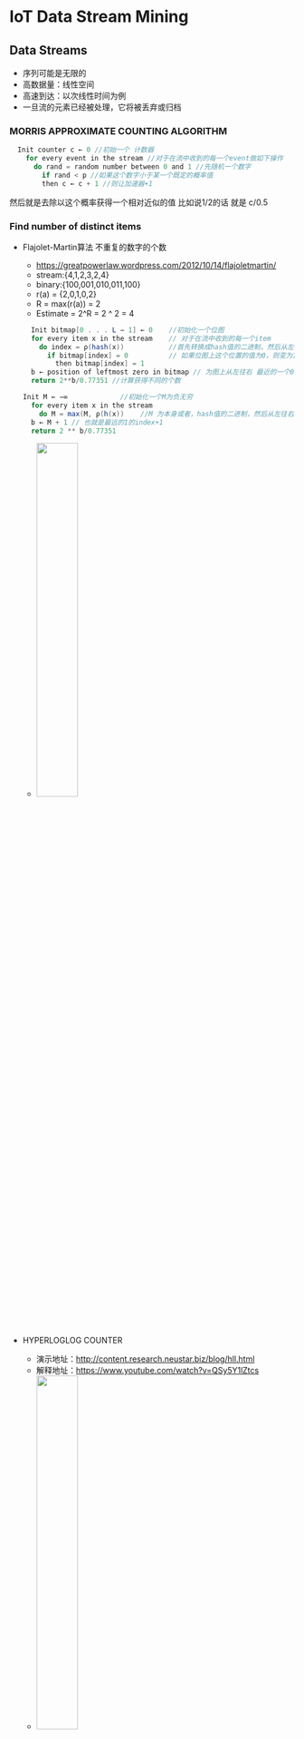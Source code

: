 <style>
img{
    width: 40%;
}
</style>
# IoT Data Stream Mining
## Data Streams
 - 序列可能是无限的
 - 高数据量：线性空间
 - 高速到达：以次线性时间为例
 - 一旦流的元素已经被处理，它将被丢弃或归档

### MORRIS APPROXIMATE COUNTING ALGORITHM
  ```java
    Init counter c ← 0 //初始一个 计数器
      for every event in the stream //对于在流中收到的每一个event做如下操作
        do rand = random number between 0 and 1 //先随机一个数字
          if rand < p //如果这个数字小于某一个既定的概率值
          then c ← c + 1 //则让加速器+1
  ```
  然后就是去除以这个概率获得一个相对近似的值 比如说1/2的话 就是 c/0.5

### Find number of distinct items
  - Flajolet-Martin算法 不重复的数字的个数
    - https://greatpowerlaw.wordpress.com/2012/10/14/flajoletmartin/
    - stream:{4,1,2,3,2,4}
    - binary:{100,001,010,011,100}
    - r(a) = {2,0,1,0,2}
    - R = max(r(a)) = 2
    - Estimate = 2^R = 2 ^ 2 = 4
    ```java
      Init bitmap[0 . . . L − 1] ← 0    //初始化一个位图
      for every item x in the stream    // 对于在流中收到的每一个item
        do index = ρ(hash(x))           //首先转换成hash值的二进制，然后从左往右找出最近的一个1的位置
          if bitmap[index] = 0          // 如果位图上这个位置的值为0，则变为1
            then bitmap[index] = 1
      b ← position of leftmost zero in bitmap // 为图上从左往右 最近的一个0的位置
      return 2**b/0.77351 //计算获得不同的个数
    ```
    ```java
    Init M ← −∞             //初始化一个M为负无穷
      for every item x in the stream
        do M = max(M, ρ(h(x))    //M 为本身或者，hash值的二进制，然后从左往右找出最近的一个1的位置
      b ← M + 1 // 也就是最远的1的index+1
      return 2 ** b/0.77351
    ```
    - ![](./01.png)

  - HYPERLOGLOG COUNTER
    - 演示地址：http://content.research.neustar.biz/blog/hll.html
    - 解释地址：https://www.youtube.com/watch?v=QSy5Y1lZtcs
    - ![](02.png)
    - HLL和LL的区别在于最后的return的公司不一样
    - 首先我们初始化一个size为b的list，这个b为我们设置的值（调参）
    - 然后 定位到010 (2)这个index, 然后去寻找011000111中左往右最近的一个1，这里为2
    - 看下M[index]中的值，如果比这个小，就更新为这个

### Find most frequent items
  - MAJORITY 最多出现的一个item
    ```java
      Init counter c ← 0    // 初始化一个int
        for every item s in the stream
          do if counter is zero //如果c为0
              then pick up the item //就选择这个item
          do if item is the same // 如果相同
              then increment counter //+1
              else decrement counter //-1
    ```
    - 最后出现的这额能是最多的，因为如果他出现的次数最多，他肯定可以覆盖别的
    - 1,2,2,3,3,3,1 =>
    - 1,0,1,0,1,2,0

  - FREQUENT
    ```java
    for every item i in the stream
      do if item i is not monitored // top 10 监视区域
        do if < k items monitored //如果监视区域未满，且不在里面，则放进去并+1
          then add a new item with count 1
          else if an item z whose count is zero exists //如果满了，则看谁的count为0，如果为0则删除
            then replace this item z by the new one //并将其替换为新的一个item
            else decrement all counters by one //否则都+1
      else // 这个item已经在监视区域里面了
        increase its counter by one //全-1
    ```

  - LOSSYCOUNTING这个不太懂
    - ![](03.png)

  - SPACE SAVING
    ```java
    for every item i in the stream
      do if item i is not monitored // top 10 监视区域
        do if < k items monitored //如果监视区域未满，且不在里面，则放进去并+1
          then add a new item with count 1
          else replace the item with lower counter //否则将最低的counter对应的item替换掉
            increase its counter by one //并counter++
        else ✄ item i is monitored //如果他在监视区域里面
          increase its counter by one //就对其++
    ```

    - CM-Sketch
      - computes frequency data adding and removing real values

      - RESERVOIR SAMPLING
        1. 申请一个长度为k的数组reservoir保存抽样。
        2. 保存首先接收到的k个元素
        3. 当接收到第i个新元素t时，以k/i的概率随机替换reservoir中的元素(即生成[1,i]间随机数j，若j<=k，则以t替换reservoir[j])

      ```java
        for every item i in the first k items of the stream //将stream的前k个储存到池里
          do store item i in the reservoir
        n = k //令N = K
        for every item i in the stream after the first k items of the stream //K之后的
          do select a random number r between 1 and n //从1-n中随机数
            if r < k //如果随机数比设置的k要小
              then replace item r in the reservoir with item i //然后replace[r]=item_i
            n = n + 1 //n++
      ```

### Mean and Variance 均值与方差
  - Given a stream x1, x2, . . . , xn
  - ![](04.png)
  ---
  - ![](05.png)
    - q是什么意思？？？？

### Data Stream Sliding Window 数据流滑动窗口
  - 10110001111 0101011 => 101100011110 1010111 => 1011000111101 0101110
  - We can maintain simple statistics over sliding windows, using![](06.png)space
    - N is the length of the sliding window
    -  is the accuracy parameter
  - Exponential Histograms
    - https://books.google.fr/books?id=uwiwHFLbbDAC&pg=PA62&lpg=PA62&dq=%3C+content+of+the+last+bucket+W/M&source=bl&ots=9RDl6yAirn&sig=YmNyb88-uG1ewUo6tHICCcS6fdc&hl=en&sa=X&ved=0ahUKEwiIx9i2qorZAhXkDMAKHRxuBdcQ6AEIKTAA#v=onepage&q&f=false
    - ![](07.png)
    - ![](08.png)

---

## Concept Drift
  - 概念漂移意味着模型尝试预测的目标变量的统计特性随着时间的推移以不可预知的方式发生变化。 这会导致因为随着时间的推移，预测变得不准确的问题。
  - 在商品销售应用中，概念漂移的一个原因可能是季节性，这意味着购物行为季节性变化。 例如，冬季假期的销售额可能比夏季高
  - ![](09.png) 普通预测器进行预测
  - ![](10.png) 检测到变化时预警
  - ![](11.png) 应该是去操作内存  内存交互？

### Concept Drift Evaluation
  - change detector 是用来检测真实的变化并且避免错误的预警的一种折中的设计
  所以我们需要满足几个条件：
    - 高准确率
    - 低平均检测时间，
    - 低假阳率（医学上：误判断其有病的概率 详细：http://blog.csdn.net/luo123n/article/details/48573397）
    - 低missed检测率
    - 低空间开销与时间花费
    - 要有理论做支撑
    - 不需要参数设置
    - CUSUM
      - ![](12.png) v和h是超参数
    - Page Hinckley 这个不太明白
      - ![](13.png)
    - Geometric Moving Average
      - ![](14.png)这里面的λ是遗忘变量，被用作给上一个数据多或少权值
    - statistical test
      - ![](15.png)
  - ![](16.png) with 6 sigma
  - ![](17.png)
  - ADWIN: Adaptive Data Stream Sliding Window
    - ![](18.png)
    - 我们可以通过滑动窗口保持简单的统计,Using ![](19.png), N 是滑窗的长度 另一个是准确度参数
    - 后面是算法和一些理论，<b>没太明白，但是应该挺重要的！！！！！！！！！！！！！</b>
  - 对比三种change detector
    - 相似性是都是有阈值，超过阈值的情况报警，而且都是用到了当前g的前一个来计算新的gt 
    - 不同是 cusum 是无记忆性  但是无记忆性体现在什么地方呢 是说 我总是取max所以我不记得前面的了么 ，所以这样的话 min page 那个也应该是无记忆性的 geo那个是有记忆性的 因为他貌似是在迭代运算 算到最后都需要第一个g
---

## Evaluation
  - ![](20.png)
    1. 一次处理一个例子，只检查一次（最多）
    2. 使用有限的内存
    3. 在有限的时间中工作
    4. 随时准备好预测

### Evaluation Framework
  1. Error estimation: Hold-out or Prequential 误差估计
  2. Evaluation performance measures: Accuracy or κ-statistic 评估绩效评估
  3. Statistical significance validation: MacNemar or Nemenyi test 统计显着性验证

#### Error Estimation
  - Holdout Evaluation
    - 有可用于测试的数据
      1. 保留一个独立的测试集
      2. 将当前的决策模型定期应用于测试集
      3. 保留下来的估计损失是一个无偏估计量
    - 没有可用于测试的数据 Prequential or Interleaved-Test-Then-Train
      1. 从一系列例子中计算出一个模型的误差。
      2. 对于流中的每个item，实际模型都会进行预测，然后使用它来更新模型。

    - Hold-out is more accurate, but needs data for testing
      - 所以我们用prequential 去接近Hold-out
      - 使用滑动窗口或衰落因子估计精度

#### Evaluation performance measures
  - ![](21.png)
  - ![](22.png)

#### Performance Measures with Unbalanced Classes
  - Kappa
    - ![](23.png)
    - p0 classifier’s prequential accuracy (75+10)/100=0.85
    - pc 分类器做出正确预测的概率 (82*83+18*17)/100/100=0.7112
    - k = 0.85-0.7112/1-0.7112=48%
  - McNemar test
    - ![](24.png)
    - M = |a − b − 1| ** 2 /(a + b)
    - 在X^2分布下(卡布分布) confidence 置信度在0.99的时候，如果M> 6.635，则拒绝零假设（性能相等）
  - Nemenyi test
    - 没太明白
  - Cost Evaluation Example
    - ![](25.png)
    - ![](26.png)

---

## Ensemble Methods
### Bagging
  - 现在我有4个数据：A,B,C,D
  - Classifier 1 使用的是B,A,C,B => A(1) B(2) C(1) D(0)
  - Classifier 2 使用的是D,B,A,D => A(1) B(1) C(0) D(2)
  - Classifier 3: B, A, C, B
  - Classifier 4: B, C, B, B
  - Classifier 5: D, C, A, C
  - Bagging 就是构建一些列基本models，用通过替换抽取随机样本的方式创建boostrap样本
  - 每个基本模型的训练集包含每个原始训练样例K次，其中P（K = k）遵循二项分布。(二项分布就是重复n次独立的伯努利试验。在每次试验中只有两种可能的结果，而且两种结果发生与否互相对立，并且相互独立，与其它各次试验结果无关，事件发生与否的概率在每一次独立试验中都保持不变) 当二项分布的n很大而p很小时，泊松分布可作为二项分布的近似，其中λ为np。通常当n≧20,p≦0.05时，就可以用泊松公式近似得计算
  - Oza and Russell
    - ![](27.png)
  - Hoeffding Option Tree
    - 包含附加选项节点的常规Hoeffding树允许应用多个测试，从而将多个Hoeffding树作为单独的路径。
  - Random Forests
    1. 输入训练集通过替换采样获得 (bagging)
    2. 树的节点只能使用固定数量的随机属性进行拆分
    3. 没有进行剪枝

#### Accuracy Weighted Ensemble (后期补充解释，并给出例子)
  - Process chunks of instances of size W
  - Builds a new classifier for each chunk
  - Removes old classifier
  - Weight each classifier using error
  - ![](28.png)

#### ADWIN Bagging (后期补充解释，并给出例子)
  - 懂了adwin再说

#### Leveraging Bagging for Evolving Data Streams 利用bagging进化数据流 (后期补充解释，并给出例子)
  - Leveraging Bagging
    - Using Poisson(λ) 泊松分布的参数λ是单位时间(或单位面积)内随机事件的平均发生率
    - ![](29.png)
  - Leveraging Bagging MC
    - Using Poisson(λ) and Random Output Codes
  - Fast Leveraging Bagging ME
    - if an instance is misclassified: weight = 1
    - if not: weight = eT /(1 − eT ),
  - Empirical evaluation 实证评估
    - ![](30.png)

### Boosting (后期补充解释，并给出例子)
  - Boosting算法将弱model转化为强大的model
  - ![](31.png)

### Stacking
  - 使用分类器来组合基本分类器的预测
  - Restricted Hoeffding Trees
    - ![](32.png)  树的大小为k,总属性为m的所有可能的属性子集

## Classification
  - multi-label Classification 每个实例多个标签而不是一个标签
      y {<span style="color:blue">sunset</span>, people, <span style="color:blue">foliage</span>, beach, urban, field}
        {0，1}**6 = [1,0,1,0,0,0]
  - Single-label vs. Multi-label
    - ![](33.png)
    - ![](34.png)
    - Notation
      - L = {sunset, people, foliage, beach, urban, field}
      - xi = ![](35.png)
      - produce predictions:
        -  [1, 0, 1, 0, 0, 0] ⇔ {sunset, foliage}

### Text Categorization and Tag Recommendation
  - 比如说在IMDb数据集中，同一个样本的label 可能既是恐怖片也是动作片，如下：
    - ![](36.png)

#### Probabilistic Models
  - (Single-label) Naive Bayes
    - ![](37.png)
    - P(Y|X)是指在已知X的情况下，Y的概率是多少
    - P(X) 是指在所有的数据集中，当前样本的概率
    - P(Y) 是指label中的选项在所有数据集中的比例
    - P(X|Y) 是指在已知某一label的情况下，得出的样本是正确样本的概率
      - 然后我们假设变量X间是条件独立的
      - ![](38.png)
    - ![](https://pic4.zhimg.com/v2-ce76c8381084448809fc07db57553fcc_r.jpg) 最后以最大值为结果

  - Logistic Regression逻辑回归
    - 自己看公式


---

## Clustering
### k-means
  - Choose k initial centers C = {c1, . . . , ck }
  - 当停止条件没有被满足时
    - I For i = 1, . . . , N
      - find closest center ck ∈ C to each instance pi
      - assign instance pi to cluster Ck
    - For k = 1, . . . , K
      - set ck to be the center of mass of all points in C

### k-means++
  - Choose a initial center c1
  - For k = 2, . . . , K
    - select ck = p ∈ I with probability d**2(p, C)/cost(C, I)
  - 剩下的和k-means一样

### 性能测试：
  - ![](39.png)

### BIRCH 之前讲过

### Clu-Stream
  - 使用微型群集在线存储统计信息
    - Clustering Features CF = (N, LS, SS, LT, ST)
    - N: numer of data points 数据点的数量
    - LS: linear sum of the N data points N个数据点的线性和
    - SS: square sum of the N data points N个数据点的平方和
    - LT: linear sum of the time stamps 时间戳的线性总和
    - ST: square sum of the time stamps 时间戳的平方总和
  - 在线阶段
    - 对于到达的每一个数据点
      - 这一点被一个micro-cluster吸收
      - 这一点就开始了自己的一个新的micro-cluster集群
        - delete oldest micro-cluster
        - merge two of the oldest micro-cluster
  - 离线阶段
    - Apply k-means using micro-clusters as points

### Density based methods
  - 基本的讲过了
  - DenStream
    - A-邻域（p）：距p小于或等于A的点集合
    - 核心对象：其A领域的整体权重至少为μ的对象
    - 密度区域：核心对象A邻域的联合
    - ![](40.png)
    - 在线阶段：
      - ![](41.png)
    - 离线阶段：
      - ![](42.png)

### ClusTree

### StreamKM++
